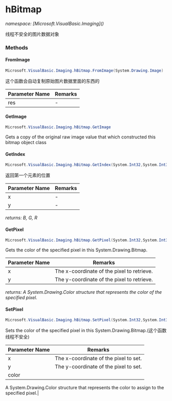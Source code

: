﻿# hBitmap
_namespace: [Microsoft.VisualBasic.Imaging](<a href="#" onClick="load('/docs/Microsoft.VisualBasic.Imaging/index.md')"></a>)_

线程不安全的图片数据对象



### Methods

#### FromImage
```csharp
Microsoft.VisualBasic.Imaging.hBitmap.FromImage(System.Drawing.Image)
```
这个函数会自动复制原始图片数据里面的东西的

|Parameter Name|Remarks|
|--------------|-------|
|res|-|


#### GetImage
```csharp
Microsoft.VisualBasic.Imaging.hBitmap.GetImage
```
Gets a copy of the original raw image value that which constructed this bitmap object class

#### GetIndex
```csharp
Microsoft.VisualBasic.Imaging.hBitmap.GetIndex(System.Int32,System.Int32)
```
返回第一个元素的位置

|Parameter Name|Remarks|
|--------------|-------|
|x|-|
|y|-|


_returns: B, G, R_

#### GetPixel
```csharp
Microsoft.VisualBasic.Imaging.hBitmap.GetPixel(System.Int32,System.Int32)
```
Gets the color of the specified pixel in this System.Drawing.Bitmap.

|Parameter Name|Remarks|
|--------------|-------|
|x|The x-coordinate of the pixel to retrieve.|
|y|The y-coordinate of the pixel to retrieve.|


_returns: A System.Drawing.Color structure that represents the color of the specified pixel._

#### SetPixel
```csharp
Microsoft.VisualBasic.Imaging.hBitmap.SetPixel(System.Int32,System.Int32,System.Drawing.Color)
```
Sets the color of the specified pixel in this System.Drawing.Bitmap.(这个函数线程不安全)

|Parameter Name|Remarks|
|--------------|-------|
|x|The x-coordinate of the pixel to set.|
|y|The y-coordinate of the pixel to set.|
|color|
 A System.Drawing.Color structure that represents the color to assign to the specified
 pixel.|



